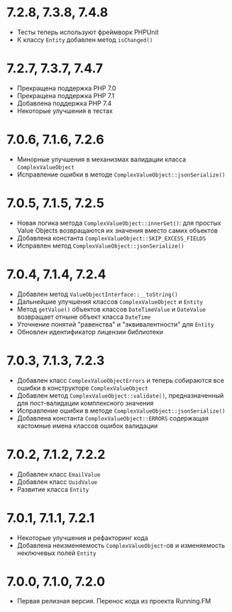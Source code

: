7.2.8, 7.3.8, 7.4.8
===================
* Тесты теперь используют фреймворк PHPUnit
* К классу `Entity` добавлен метод `isChanged()` 

7.2.7, 7.3.7, 7.4.7
===================
* Прекращена поддержка PHP 7.0
* Прекращена поддержка PHP 7.1
* Добавлена поддержка PHP 7.4
* Некоторые улучшения в тестах

7.0.6, 7.1.6, 7.2.6
===================
* Минорные улучшения в механизмах валидации класса `ComplexValueObject`
* Исправление ошибки в методе `ComplexValueObject::jsonSerialize()` 

7.0.5, 7.1.5, 7.2.5
===================
* Новая логика метода `ComplexValueObject::innerGet()`: для простых Value Objects возвращаются их значения вместо самих объектов
* Добавлена константа `ComplexValueObject::SKIP_EXCESS_FIELDS`
* Исправлен метод `ComplexValueObject::jsonSerialize()`

7.0.4, 7.1.4, 7.2.4
===================
* Добавлен метод `ValueObjectInterface::__toString()`
* Дальнейшие улучшения классов `ComplexValueObject` и `Entity`
* Метод `getValue()` объектов классов `DateTimeValue` и `DateValue` возвращает отныне объект класса `DateTime`
* Уточнение понятий "равенства" и "эквивалентности" для `Entity`
* Обновлен идентификатор лицензии библиотеки

7.0.3, 7.1.3, 7.2.3
===================
* Добавлен класс `ComplexValueObjectErrors` и теперь собираются все ошибки в конструкторе `ComplexValueObject`
* Добавлен метод `ComplexValueObject::validate()`, предназначенный для пост-валидации комплексного значения
* Исправление ошибки в методе `ComplexValueObject::jsonSerialize()`
* Добавлена константа `ComplexValueObject::ERRORS` содержащая кастомные имена классов ошибок валидации 

7.0.2, 7.1.2, 7.2.2
===================
* Добавлен класс `EmailValue`
* Добавлен класс `UuidValue`
* Развитие класса `Entity`

7.0.1, 7.1.1, 7.2.1
===================
* Некоторые улучшения и рефакторинг кода
* Добавлена неизменяемость `ComplexValueObject`-ов и изменяемость неключевых полей `Entity`

7.0.0, 7.1.0, 7.2.0
===================
* Первая релизная версия. Перенос кода из проекта Running.FM
